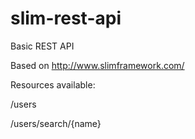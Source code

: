 # slim-rest-api
Basic REST API

Based on http://www.slimframework.com/

Resources available:

/users

/users/search/{name}

